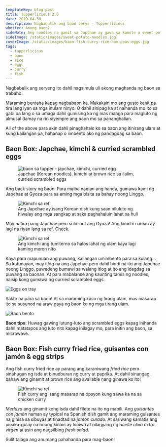 ```yaml
---
templateKey: blog-post
title: Tupperlicious 2.0
date: 2019-04-30
description: Nagbabalik ang baon serye - Tupperlicious
whetter: Anong baon?
sideNote: Ang noodles na gamit sa Japchae ay gawa sa kamote o sweet potato. Masustansya at may tekstura ito.
sideImage: /static/images/sweet-potato-noodles.jpg
coverImage: /static/images/baon-fish-curry-rice-ham-peas-eggs.jpg
tags:
  - tupperlicious
  - baon
  - rice
  - eggs
  - curry
  - fish
---
```

 
Nagbabalik ang seryeng ito dahil nagsimula uli akong maghanda ng baon sa trabaho. 

Maraming bentaha kapag nagbabaon ka. Makakain mo ang gusto kahit pa tira lang iyan sa mga inulam ninyo. O dahil sinipag ka at naihanda mo ito sa gabi pa lang o sa umaga dahil gumising ka ng mas maaga para magluto ng almusal damay na rin siyempre ang baon mo sa pananghalian. 

All of the above para akin dahil pinaghahalo ko sa baon ang itinirang ulam at kung kailangan pa, hahanap o iimbento ako ng pandagdag sa baon.

## Baon Box: Japchae, kimchi & curried scrambled eggs
 
 <figure>
  <img src="/static/images/baon-japchae-kimchi-curried-egg.jpg?nf_resize=fit&w=960" alt="baon sa tupper - japchae, kimchi, curried egg">
  <figcaption>Japchae (Korean noodles), kimchi at brown rice sa ilalim, curried scrambled eggs</figcaption>
</figure>

Ang back story ng baon:
Para maiba naman ang handa, gumawa kami ng Japchae at Gyoza para sa aming mga bisita sa bahay noong Linggo. 

<figure>
  <img src="/static/images/japchae-pot.jpg?nf_resize=fit&w=960" alt="Kimchi sa ref">
  <figcaption>Ang Japchae ay isang Korean dish kung saan niluluto ng hiwalay ang mga sangkap at saka paghahaluin lahat sa huli</figcaption>
</figure>

May natira pang Japchae pero sold-out ang Gyoza! Ang kimchi naman ay lagi na riyan lang sa ref. Check. 

<figure>
  <img src="/static/images/kimchi-jar-ref.jpg?nf_resize=fit&w=960" alt="Kimchi sa ref">
  <figcaption>Ang kimchi ang tumiterno sa halos lahat ng ulam kaya lagi kaming meron nito</figcaption>
</figure>

Kaya para mapunuan ang puwang, kailangan umimbento para sa kulang... Sa katunayan, may itlog na ang Japchae pero dahil hindi na ito ang Japchae noong Linggo, puwedeng bumawi sa walang itlog at ito ang idagdag sa puwang sa baonan. At para mabalanse ang kaunting tamis ng noodles, naisip kong gumawa ng curried scrambled eggs.

![Eggs on tray](/static/images/eggs-tray.jpg?nf_resize=fit&w=960)

Sakto na para sa baon! At sa maraming kaso ng tirang ulam, mas masarap ito sa susunod na araw gaya ng baon ko ng mga tirang ulam.

![Baon bento](/static/images/baon-bento-japchae.jpg?nf_resize=fit&w=960)

**Baon tips:** Huwag gawing lutung-luto ang scrambled eggs kapag inihanda dahil matatapos ang luto nito kapag inilagay mo, para initin ang baon, sa microwave.

## Baon Box: Fish curry fried rice, guisantes con jamón & egg strips

Ang fish curry fried rice ay parang ang karaniwang *fried rice* pero sinahugan ng isda at binudburan ng curry at paprika. At dahil sinangag, bahaw ang ginamit at brown rice ang available nang ginawa ko ito!

<figure>
  <img src="/static/images/baon-fish-curry-rice-ham-peas-eggs.jpg?nf_resize=fit&w=960" alt="Kimchi sa ref">
  <figcaption>Fish curry ang isang masarap na opsyon kung sawa ka na sa chicken curry</figcaption>
</figure>

*Merluza* ang ginamit kong isda dahil filete na ito ng mabili. Ang *guisantes con jamón* naman ay typical na Spanish dish gamit ang maraming guisantes na ginisa sa sibuyas at tinadtad na *jamón curado*. At sariwang kamatis ang pinaka-gulay na noong kinain ay hiniwa at nilagyang ng *aceite oliva extra virgen* at asin ang nagsilbing *fresh salad.*

Sulit talaga ang anumang pahahanda para mag-baon!




 